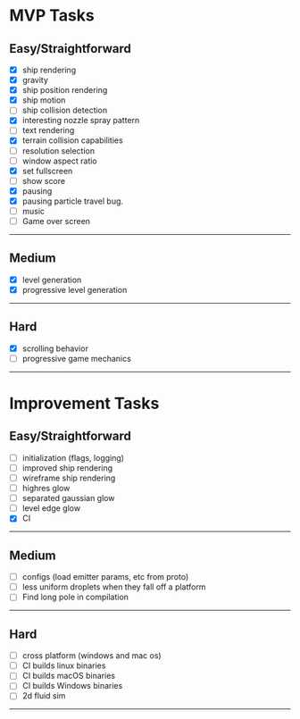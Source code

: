# MVP Tasks
## Easy/Straightforward
- [x] ship rendering
- [x] gravity
- [x] ship position rendering 
- [x] ship motion
- [ ] ship collision detection 
- [x] interesting nozzle spray pattern
- [ ] text rendering
- [x] terrain collision capabilities
- [ ] resolution selection
- [ ] window aspect ratio
- [x] set fullscreen 
- [ ] show score 
- [x] pausing 
- [x] pausing particle travel bug.
- [ ] music
- [ ] Game over screen 
---
## Medium
- [x] level generation
- [x] progressive level generation
---
## Hard
- [x] scrolling behavior
- [ ] progressive game mechanics
---

# Improvement Tasks
## Easy/Straightforward
- [ ] initialization (flags, logging)
- [ ] improved ship rendering
- [ ] wireframe ship rendering
- [ ] highres glow
- [ ] separated gaussian glow
- [ ] level edge glow 
- [x] CI
---
## Medium
- [ ] configs (load emitter params, etc from proto)
- [ ] less uniform droplets when they fall off a platform
- [ ] Find long pole in compilation
---
## Hard
- [ ] cross platform (windows and mac os)
- [ ] CI builds linux binaries
- [ ] CI builds macOS binaries
- [ ] CI builds Windows binaries
- [ ] 2d fluid sim
---